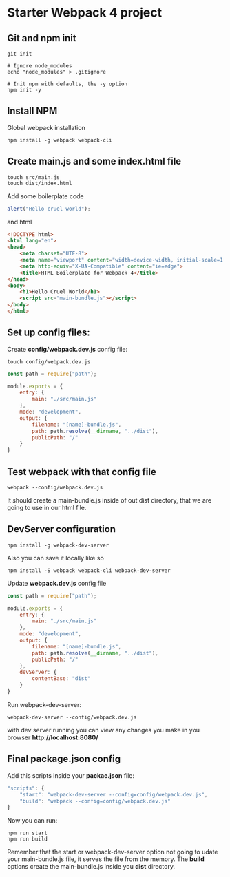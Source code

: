 Starter Webpack 4 project
=========================

## Git and npm init

```shell
git init

# Ignore node_modules
echo "node_modules" > .gitignore

# Init npm with defaults, the -y option
npm init -y
```

## Install NPM

Global webpack installation

```shell
npm install -g webpack webpack-cli
```

## Create main.js and some index.html file

```shell
touch src/main.js
touch dist/index.html
```

Add some boilerplate code

```javascript
alert("Hello cruel world");
```

and html

```html
<!DOCTYPE html>
<html lang="en">
<head>
    <meta charset="UTF-8">
    <meta name="viewport" content="width=device-width, initial-scale=1.0">
    <meta http-equiv="X-UA-Compatible" content="ie=edge">
    <title>HTML Boilerplate for Webpack 4</title>
</head>
<body>
    <h1>Hello Cruel World</h1>
    <script src="main-bundle.js"></script>
</body>
</html>
```

## Set up config files:

Create **config/webpack.dev.js** config file:

```shell
touch config/webpack.dev.js
```

```javascript
const path = require("path");

module.exports = {
    entry: {
        main: "./src/main.js"
    },
    mode: "development",
    output: {
        filename: "[name]-bundle.js",
        path: path.resolve(__dirname, "../dist"),
        publicPath: "/"
    }
}
```

## Test webpack with that config file

```shell
webpack --config/webpack.dev.js
```
It should create a main-bundle.js inside of out dist directory, that we are going to use in our 
html file.

## DevServer configuration

```shell
npm install -g webpack-dev-server
```

Also you can save it locally like so

```shell
npm install -S webpack webpack-cli webpack-dev-server
```

Update **webpack.dev.js** config file

```javascript
const path = require("path");

module.exports = {
    entry: {
        main: "./src/main.js"
    },
    mode: "development",
    output: {
        filename: "[name]-bundle.js",
        path: path.resolve(__dirname, "../dist"),
        publicPath: "/"
    },
    devServer: {
        contentBase: "dist"
    }
}
```

Run webpack-dev-server:

```shell
webpack-dev-server --config/webpack.dev.js
```
with dev server running you can view any changes you make in you browser **http://localhost:8080/**

## Final package.json config

Add this scripts inside your **packae.json** file:

```javascript
"scripts": {
    "start": "webpack-dev-server --config=config/webpack.dev.js",
    "build": "webpack --config=config/webpack.dev.js"
}
```

Now you can run:

```shell
npm run start
npm run build
```

Remember that the start or webpack-dev-server option not going to udate your main-bundle.js file, it serves the file from the memory. The __build__ options create the main-bundle.js inside you __dist__ directory.